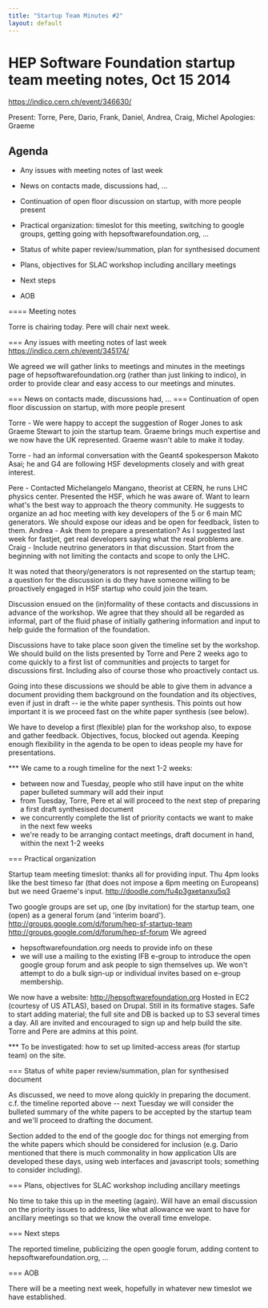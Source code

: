 ```yaml
---
title: "Startup Team Minutes #2"
layout: default
---
```


# HEP Software Foundation startup team meeting notes, Oct 15 2014

https://indico.cern.ch/event/346630/

Present: Torre, Pere, Dario, Frank, Daniel, Andrea, Craig, Michel
Apologies: Graeme

## Agenda

- Any issues with meeting notes of last week

- News on contacts made, discussions had, ...

- Continuation of open floor discussion on startup, with more people present

- Practical organization: timeslot for this meeting, switching to google groups, getting going with hepsoftwarefoundation.org, ...

- Status of white paper review/summation, plan for synthesised document

- Plans, objectives for SLAC workshop including ancillary meetings

- Next steps

- AOB

==== Meeting notes

Torre is chairing today. Pere will chair next week.

=== Any issues with meeting notes of last week
    https://indico.cern.ch/event/345174/

We agreed we will gather links to meetings and minutes in the meetings page of hepsoftwarefoundation.org (rather than just linking to indico), in order to provide clear and easy access to our meetings and minutes.

=== News on contacts made, discussions had, ...
=== Continuation of open floor discussion on startup, with more people present

Torre - We were happy to accept the suggestion of Roger Jones to ask Graeme Stewart to join the startup team. Graeme brings much expertise and we now have the UK represented. Graeme wasn't able to make it today.

Torre - had an informal conversation with the Geant4 spokesperson Makoto Asai; he and G4 are following HSF developments closely and with great interest.

Pere - Contacted Michelangelo Mangano, theorist at CERN, he runs LHC physics center. Presented the HSF, which he was aware of. Want to learn what's the best way to approach the theory community. He suggests to organize an ad hoc meeting with key developers of the 5 or 6 main MC generators. We should expose our ideas and be open for feedback, listen to them.
Andrea - Ask them to prepare a presentation? As I suggested last week for fastjet, get real developers saying what the
real problems are.
Craig - Include neutrino generators in that discussion. Start from the beginning with not limiting the contacts and scope to only the LHC.

It was noted that theory/generators is not represented on the startup team; a question for the discussion is do they have someone willing to be proactively engaged in HSF startup who could join the team.

Discussion ensued on the (in)formality of these contacts and discussions in advance of the workshop. We agree that they should all be regarded as informal, part of the fluid phase of initially gathering information and input to help guide the formation of the foundation.

Discussions have to take place soon given the timeline set by the workshop. We should build on the lists presented by Torre and Pere 2 weeks ago to come quickly to a first list of communities and projects to target for discussions first. Including also of course those who proactively contact us.

Going into these discussions we should be able to give them in advance a document providing them background on the foundation and its objectives, even if just in draft -- ie the white paper synthesis. This points out how important it is we proceed fast on the white paper synthesis (see below).

We have to develop a first (flexible) plan for the workshop also, to expose and gather feedback. Objectives, focus, blocked out agenda. Keeping enough flexibility in the agenda to be open to ideas people my have for presentations.

*** We came to a rough timeline for the next 1-2 weeks:
- between now and Tuesday, people who still have input on the white paper bulleted summary will add their input
- from Tuesday, Torre, Pere et al will proceed to the next step of preparing a first draft synthesised document
- we concurrently complete the list of priority contacts we want to make in the next few weeks
- we're ready to be arranging contact meetings, draft document in hand, within the next 1-2 weeks

=== Practical organization

Startup team meeting timeslot: thanks all for providing input. Thu 4pm looks like the best timeso far (that does not impose a 6pm meeting on Europeans) but we need Graeme's input.
    http://doodle.com/fu4p3gxetanxu5q3

Two google groups are set up, one (by invitation) for the startup team, one (open) as a general forum (and 'interim board').
    http://groups.google.com/d/forum/hep-sf-startup-team
    http://groups.google.com/d/forum/hep-sf-forum
We agreed
- hepsoftwarefoundation.org needs to provide info on these
- we will use a mailing to the existing IFB e-group to introduce the open google group forum and ask people to sign themselves up. We won't attempt to do a bulk sign-up or individual invites based on e-group membership.

We now have a website:
    http://hepsoftwarefoundation.org
Hosted in EC2 (courtesy of US ATLAS), based on Drupal. Still in its formative stages. Safe to start adding material; the full site and DB is backed up to S3 several times a day. All are invited and encouraged to sign up and help build the site. Torre and Pere are admins at this point.

*** To be investigated: how to set up limited-access areas (for startup team) on the site.

=== Status of white paper review/summation, plan for synthesised document

As discussed, we need to move along quickly in preparing the document. c.f. the timeline reported above -- next Tuesday we will consider the bulleted summary of the white papers to be accepted by the startup team and we'll proceed to drafting the document.

Section added to the end of the google doc for things not emerging from the white papers which should be considered for inclusion (e.g. Dario mentioned that there is much commonality in how application UIs are developed these days, using web interfaces and javascript tools; something to consider including).

=== Plans, objectives for SLAC workshop including ancillary meetings

No time to take this up in the meeting (again). Will have an email discussion on the priority issues to address, like what allowance we want to have for ancillary meetings so that we know the overall time envelope.

=== Next steps

The reported timeline, publicizing the open google forum, adding content to hepsoftwarefoundation.org, ...

=== AOB

There will be a meeting next week, hopefully in whatever new timeslot we have established.
